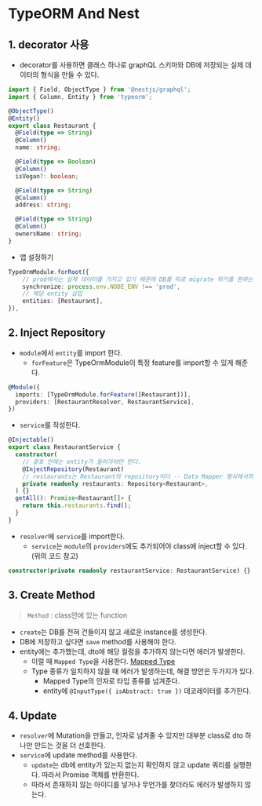 # TypeORM And Nest

## 1. decorator 사용
- decorator를 사용하면 클래스 하나로 graphQL 스키마와 DB에 저장되는 실제 데이터의 형식을 만들 수 있다.
```typescript
import { Field, ObjectType } from '@nestjs/graphql';
import { Column, Entity } from 'typeorm';

@ObjectType()
@Entity()
export class Restaurant {
  @Field(type => String)
  @Column()
  name: string;

  @Field(type => Boolean)
  @Column()
  isVegan?: boolean;

  @Field(type => String)
  @Column()
  address: string;

  @Field(type => String)
  @Column()
  ownersName: string;
}
```
- 앱 설정하기
```typescript
TypeOrmModule.forRoot({
    // prod에서는 실제 데이터를 가지고 있기 때문에 DB를 따로 migrate 하기를 원하는 경우
    synchronize: process.env.NODE_ENV !== 'prod',
    // 해당 entity 삽입
    entities: [Restaurant],
}),
```

## 2. Inject Repository
- `module`에서 `entity`를 import 한다.
  - `forFeature`은 TypeOrmModule이 특정 feature를 import할 수 있게 해준다.
```typescript
@Module({
  imports: [TypeOrmModule.forFeature([Restaurant])],
  providers: [RestaurantResolver, RestaurantService],
})
```
- `service`를 작성한다.
```typescript
@Injectable()
export class RestaurantService {
  constructor(
    // 괄호 안에는 entity가 들어가야만 한다.
    @InjectRepository(Restaurant)
    // restaurants는 Restaurant의 repository이다 -- Data Mapper 형식에서의 repository
    private readonly restaurants: Repository<Restaurant>,
  ) {}
  getAll(): Promise<Restaurant[]> {
    return this.restaurants.find();
  }
}
```
- `resolver`에 `service`를 import한다.
  - `service`는 `module`의 `providers`에도 추가되어야 class에 inject할 수 있다.(위의 코드 참고)
```typescript
constructor(private readonly restaurantService: RestaurantService) {}
```

## 3. Create Method
> `Method` : class안에 있는 function
- `create`는 DB를 전혀 건들이지 않고 새로운 instance를 생성한다.
- DB에 저장하고 싶다면 `save` method를 사용해야 한다.
- entity에는 추가했는데, dto에 해당 컬럼을 추가하지 않는다면 에러가 발생한다.
  - 이럴 때 `Mapped Type`을 사용한다. [Mapped Type](https://docs.nestjs.com/graphql/mapped-types)
  - Type 종류가 일치하지 않을 때 에러가 발생하는데, 해결 방안은 두가지가 있다.
    - Mapped Type의 인자로 타입 종류를 넘겨준다.
    - entity에 `@InputType({ isAbstract: true })` 데코레이터를 추가한다.


## 4. Update
- `resolver`에 Mutation을 만들고, 인자로 넘겨줄 수 있지만 대부분 class로 dto 하나만 만드는 것을 더 선호한다.
- `service`에 update method를 사용한다.
  - `update`는 db에 entity가 있는지 없는지 확인하지 않고 update 쿼리를 실행한다. 따라서 Promise 객체를 반환한다.
  - 따라서 존재하지 않는 아이디를 넣거나 무언가를 찾더라도 에러가 발생하지 않는다.